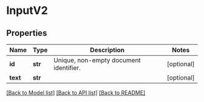 # InputV2

## Properties
Name | Type | Description | Notes
------------ | ------------- | ------------- | -------------
**id** | **str** | Unique, non-empty document identifier. | [optional] 
**text** | **str** |  | [optional] 

[[Back to Model list]](../README.md#documentation-for-models) [[Back to API list]](../README.md#documentation-for-api-endpoints) [[Back to README]](../README.md)


